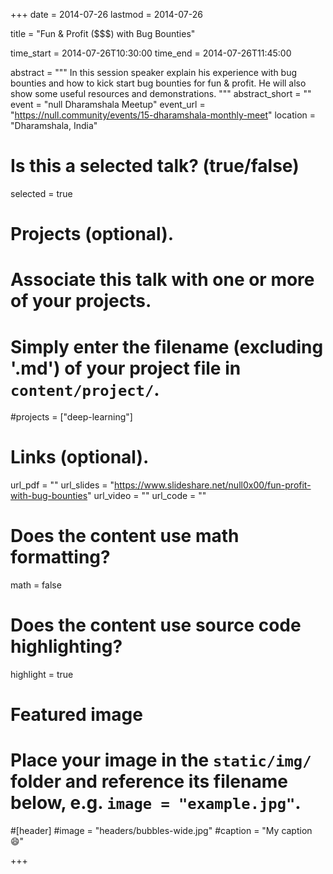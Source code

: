 +++
date = 2014-07-26
lastmod = 2014-07-26

title = "Fun & Profit ($$$) with Bug Bounties"

time_start = 2014-07-26T10:30:00
time_end = 2014-07-26T11:45:00

abstract = """
In this session speaker explain his experience with bug bounties and how to kick start bug bounties for fun & profit. He will also show some useful resources and demonstrations.
"""
abstract_short = ""
event = "null Dharamshala Meetup"
event_url = "https://null.community/events/15-dharamshala-monthly-meet"
location = "Dharamshala, India"

# Is this a selected talk? (true/false)
selected = true

# Projects (optional).
#   Associate this talk with one or more of your projects.
#   Simply enter the filename (excluding '.md') of your project file in `content/project/`.
#projects = ["deep-learning"]

# Links (optional).
url_pdf = ""
url_slides = "https://www.slideshare.net/null0x00/fun-profit-with-bug-bounties"
url_video = ""
url_code = ""

# Does the content use math formatting?
math = false

# Does the content use source code highlighting?
highlight = true

# Featured image
# Place your image in the `static/img/` folder and reference its filename below, e.g. `image = "example.jpg"`.

#[header]
#image = "headers/bubbles-wide.jpg"
#caption = "My caption :smile:"

+++

